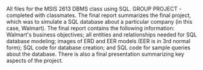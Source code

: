 All files for the MSIS 2613 DBMS class using SQL. 
GROUP PROJECT - completed with classmates. 
The final report summarizes the final project, which was to simulate a SQL database about a particular company (in this case, Walmart). The final report contains the following information: 
Walmart's business objectives; all entities and relationships needed for SQL database modeling; images of ERD and EER models (EER is in 3rd normal form); SQL code for database creation; and SQL code for sample queries about the database.
There is also a final presentation summarizing key aspects of the project.
